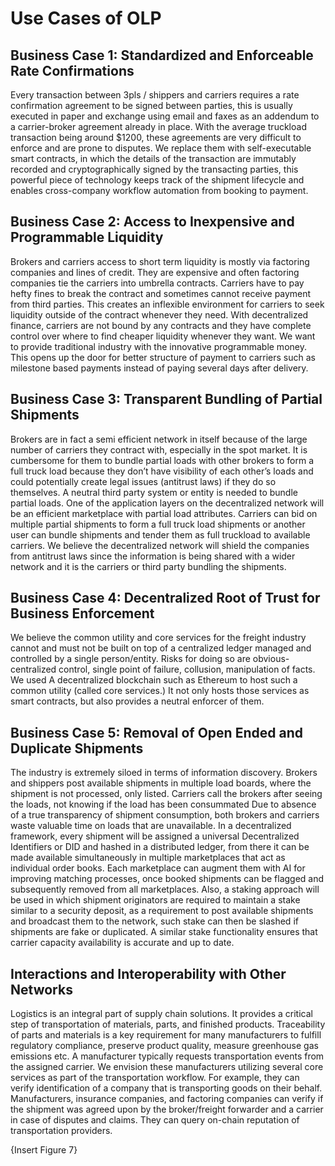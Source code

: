 # Use Cases of OLP

## Business Case 1: Standardized and Enforceable Rate Confirmations
Every transaction between 3pls / shippers and carriers requires a rate confirmation agreement to be signed between parties, this is usually executed in paper and exchange using email and faxes as an addendum to a carrier-broker agreement already in place. With the average truckload transaction being around $1200, these agreements are very difficult to enforce and are prone to disputes.
We replace them with self-executable smart contracts, in which the details of the transaction are immutably recorded and cryptographically signed by the transacting parties, this powerful piece of technology keeps track of the shipment lifecycle and enables cross-company workflow automation from booking to payment.

## Business Case 2: Access to Inexpensive and Programmable Liquidity 
Brokers and carriers access to short term liquidity is mostly via factoring companies and lines of credit. They are expensive and often factoring companies tie the carriers into umbrella contracts. Carriers have to pay hefty fines to break the contract and sometimes cannot receive payment from third parties. This creates an inflexible environment for carriers to seek liquidity outside of the contract whenever they need. With decentralized finance, carriers are not bound by any contracts and they have complete control over where to find cheaper liquidity whenever they want. We want to provide traditional industry with the innovative programmable money. This opens up the door for better structure of payment to carriers such as milestone based payments instead of paying several days after delivery.  

## Business Case 3: Transparent Bundling of Partial Shipments
Brokers are in fact a semi efficient network in itself because of the large number of carriers they contract with, especially in the spot market. It is cumbersome for them to bundle partial loads with other brokers to form a full truck load because they don’t have visibility of each other’s loads and could potentially create legal issues (antitrust laws) if they do so themselves. A neutral third party system or entity is needed to bundle partial loads. One of the application layers on the decentralized network will be an efficient marketplace with partial load attributes. Carriers can bid on multiple partial shipments to form a full truck load shipments or another user can bundle shipments and tender them as full truckload to available carriers. We believe the decentralized network will shield the companies from antitrust laws since the information is being shared with a wider network and it is the carriers or third party bundling the shipments. 

## Business Case 4: Decentralized Root of Trust for Business Enforcement 
We believe the common utility and core services for the freight industry cannot and must not be built on top of a centralized ledger managed and controlled by a single person/entity. Risks for doing so are obvious- centralized control, single point of failure, collusion, manipulation of facts. We used A decentralized blockchain such as Ethereum to host such a common utility (called core services.) It not only hosts those services as smart contracts, but also provides a neutral enforcer of them. 

## Business Case 5: Removal of Open Ended and Duplicate Shipments  
The industry is extremely siloed in terms of information discovery. Brokers and shippers post available shipments in multiple load boards, where the shipment is not processed, only listed. Carriers call the brokers after seeing the loads, not knowing if the load has been consummated Due to absence of a true transparency of shipment consumption, both brokers and carriers waste valuable time on loads that are unavailable. In a decentralized framework, every shipment will be assigned a universal Decentralized Identifiers or DID and hashed in a distributed ledger, from there it can be made available simultaneously in multiple marketplaces that act as individual order books. Each marketplace can augment them with AI for improving matching processes, once booked shipments can be flagged and subsequently removed from all marketplaces. Also, a staking approach will be used in which shipment originators are required to maintain a stake similar to a security deposit, as a requirement to post available shipments and broadcast them to the network, such stake can then be slashed if shipments are fake or duplicated. A similar stake functionality ensures that carrier capacity availability is accurate and up to date.

## Interactions and Interoperability with Other Networks
Logistics is an integral part of supply chain solutions. It provides a critical step of transportation of materials, parts, and finished products. Traceability of parts and materials is a key requirement for many manufacturers to fulfill regulatory compliance, preserve product quality, measure greenhouse gas emissions etc. A manufacturer typically requests transportation events from the assigned carrier. We envision these manufacturers utilizing several core services as part of the transportation workflow. For example, they can verify identification of a company that is transporting goods on their behalf. Manufacturers, insurance companies, and factoring companies can verify if the shipment was agreed upon by the broker/freight forwarder and a carrier in case of disputes and claims. They can query on-chain reputation of transportation providers. 

{Insert Figure 7}
